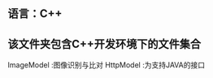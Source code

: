 语言：C++
--------------------------------
该文件夹包含C++开发环境下的文件集合
--------------------------------

ImageModel
	:图像识别与比对
HttpModel
	:为支持JAVA的接口
